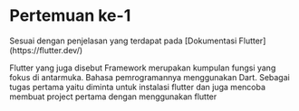 # Pertemuan ke-1

<p> Sesuai dengan penjelasan yang terdapat pada [Dokumentasi Flutter] (https://flutter.dev/) </p>

<p> Flutter yang juga disebut Framework merupakan kumpulan fungsi yang fokus di antarmuka. Bahasa pemrogramannya menggunakan Dart. 
Sebagai tugas pertama yaitu diminta untuk instalasi flutter dan juga mencoba membuat project pertama dengan menggunakan flutter</p>
